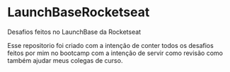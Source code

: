 # LaunchBaseRocketseat
Desafios feitos no LaunchBase da Rocketseat 

Esse repositorio foi criado com a intenção de conter todos os desafios feitos por mim no bootcamp com a intenção de servir como revisão como também ajudar meus colegas de curso.
